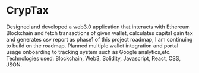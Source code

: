 # CrypTax

Designed and developed a web3.0 application that interacts with Ethereum Blockchain and fetch
transactions of given wallet, calculates capital gain tax and generates csv report as phase1 of this
project roadmap, I am continuing to build on the roadmap. Planned multiple wallet integration and
portal usage onboarding to tracking system such as Google analytics,etc.
Technologies used: Blockchain, Web3, Solidity, Javascript, React, CSS, JSON.
